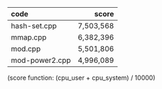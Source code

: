 |   code     |   score    |
| :--------- | ---------: |
| hash-set.cpp     | 7,503,568 |
| mmap.cpp         | 6,382,396 |
| mod.cpp          | 5,501,806 |
| mod-power2.cpp   | 4,996,089 |

(score function: (cpu_user + cpu_system) / 10000)
